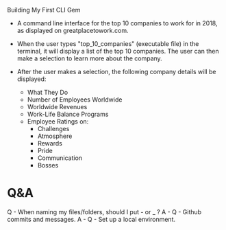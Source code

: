 Building My First CLI Gem

- A command line interface for the top 10 companies to work for in 2018, as
  displayed on greatplacetowork.com.

- When the user types "top_10_companies" (executable file) in the terminal, it
  will display a list of the top 10 companies. The user can then make a selection
  to learn more about the company.

- After the user makes a selection, the following company details will be displayed:
    - What They Do
    - Number of Employees Worldwide
    - Worldwide Revenues
    - Work-Life Balance Programs
    - Employee Ratings on:
      - Challenges
      - Atmosphere
      - Rewards
      - Pride
      - Communication
      - Bosses

# Q&A
Q - When naming my files/folders, should I put - or _ ?
A -
Q - Github commits and messages.
A -
Q - Set up a local environment.
